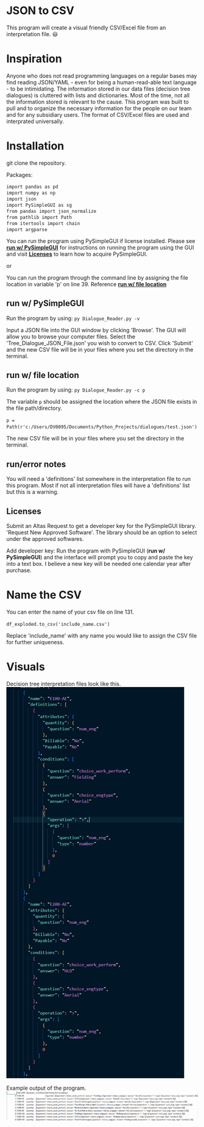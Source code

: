 # JSON to CSV

This program will create a visual friendly CSV/Excel file from an interpretation file. :smiley:

# Inspiration 
Anyone who does not read programming languages on a regular bases may find reading JSON/YAML - even for being a human-read-able text language - to be intimidating. The information stored in our data files (decision tree dialogues) is cluttered with lists and dictionaries. Most of the time, not all the information stored is relevant to the cause. This program was built to pull and to organize the necessary information for the people on our team and for any subsidiary users. The format of CSV/Excel files are used and interprated universally. 

# Installation 
git clone the repository. 

Packages:
```
import pandas as pd
import numpy as np
import json
import PySimpleGUI as sg
from pandas import json_normalize
from pathlib import Path
from itertools import chain
import argparse
```

You can run the program using PySimpleGUI if license installed. Please see **[run w/ PySimpleGUI](#run-w-pysimplegui)** for instructions on running the program using the GUI and visit **[Licenses](#licenses)** to learn how to acquire PySimpleGUI. 

or 

You can run the program through the command line by assigning the file location in variable 'p' on line 39. Reference **[run w/ file location](#run-w-file-location)**

## run w/ PySimpleGUI
Run the program by using: `py Dialogue_Reader.py -v`

Input a JSON file into the GUI window by clicking 'Browse'. The GUI will allow you to browse your computer files. Select the 'Tree_Dialogue_JSON_File.json' you wish to convert to CSV. Click 'Submit' and the new CSV file will be in your files where you set the directory in the terminal.

## run w/ file location
Run the program by using: `py Dialogue_Reader.py -c p`

The variable `p` should be assigned the location where the JSON file exists in the file path/directory. 

`p = Path(r'c:/Users/DV0095/Documents/Python_Projects/dialogues/test.json')`

The new CSV file will be in your files where you set the directory in the terminal.

## run/error notes
You will need a 'definitions' list somewhere in the interpretation file to run this program. Most if not all interpretation files will have a 'definitions' list but this is a warning.

## Licenses
Submit an Altas Request to get a developer key for the PySimpleGUI library. 'Request New Approved Software'. The library should be an option to select under the approved softwares.

Add developer key: Run the program with PySimpleGUI (**run w/ PySimpleGUI**) and the interface will prompt you to copy and paste the key into a text box. I believe a new key will be needed one calendar year after purchase.


# Name the CSV 
You can enter the name of your csv file on line 131.

`df_exploded.to_csv('include_name.csv')`


Replace 'include_name' with any name you would like to assign the CSV file for further uniqueness.

# Visuals

Decision tree interpretation files look like this.
![decision tree interpretation files look like this.](Visual_References/interp_json.png)

Example output of the program.
![Example output of the program.](Visual_References/CSV_output.png)

